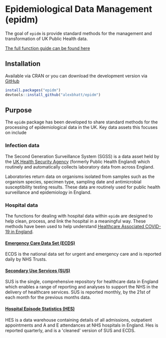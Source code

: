 
# Epidemiological Data Management (epidm)

<!-- badges: start -->
<!-- badges: end -->

The goal of `epidm` is provide standard methods for the management and transformation of UK Public Health data.

[The full function guide can be found here](https://alexbhatt.github.io/epidm/)

## Installation

Available via CRAN or you can download the development version via [GitHub](https://github.com/alexbhatt/epidm)

``` R
install.packages("epidm")
devtools::install_github("alexbhatt/epidm")
```
## Purpose

The `epidm` package has been developed to share standard methods for the 
processing of epidemiological data in the UK. Key data assets this focuses on include

### Infection data

The Second Generation Surveillance System (SGSS) is a data asset held by the [UK Health Security Agency](https://www.gov.uk/government/publications/securing-our-health-the-uk-health-security-agency/securing-our-health-the-uk-health-security-agency) (formerly Public Health England) which routinely and automatically collects laboratory data from across England.

Laboratories return data on organisms isolated from samples such as the organism species, specimen type, sampling date and antimicrobial susceptibility testing results. These data are routinely used for public health surveillance and epidemiology in England. 

### Hospital data

The functions for dealing with hospital data within `epidm` are designed to help clean, process, and link the hospital in a meaningful way. These methods have been used to help understand [Healthcare Associated COVID-19 in England](https://www.medrxiv.org/content/10.1101/2021.02.16.21251625v1).

#### [Emergency Care Data Set (ECDS)](https://digital.nhs.uk/data-and-information/data-collections-and-data-sets/data-sets/emergency-care-data-set-ecds)
ECDS is the national data set for urgent and emergency care and is reported daily by NHS Trusts.

#### [Secondary Use Services (SUS)](https://digital.nhs.uk/services/secondary-uses-service-sus)
SUS is the single, comprehensive repository for healthcare data in England which enables a range of reporting and analyses to support the NHS in the delivery of healthcare services.
SUS is reported monthly, by the 21st of each month for the previous months data.

#### [Hospital Episode Statistics (HES)](https://digital.nhs.uk/data-and-information/data-tools-and-services/data-services/hospital-episode-statistics)
HES is a data warehouse containing details of all admissions, outpatient appointments and A and E attendances at NHS hospitals in England.
Hes is reported quarterly, and is a 'cleaned' version of SUS and ECDS.
